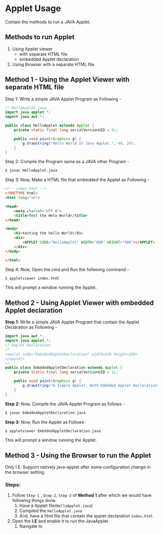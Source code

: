 # Applet Usage

Contain the methods to run a JAVA Applet.

## Methods to run Applet
1. Using Applet viewer 
    - with separate HTML file
    - embedded Applet declaration
1. Using Browser with a separate HTML file

## Method 1 - Using the Applet Viewer with separate HTML file

Step 1: Write a simple JAVA Applet Program as Following -
```java
// HelloApplet.java
import java.applet.*;
import java.awt.*;

public class HelloApplet extends Applet {
    private static final long serialVersionUID = 1L;

    public void paint(Graphics g) {
        g.drawString("Hello World of Java Applet.", 40, 20);
    }
}
``` 

Step 2: Compile the Program same as a JAVA other Program -
```bat
$ javac HelloApplet.java
```

Step 3: Now, Make a HTML file that embedded the Applet as Following -
```html
<!-- index.html -->
<!DOCTYPE html>
<html lang="en">

<head>
    <meta charset="UTF-8">
    <title>Test the Helo World</title>
</head>

<body>
    <h1>testing the hello World</h1>
    <div>
        <APPLET CODE="HelloApplet" WIDTH="800" HEIGHT="500"></APPLET>
    </div>
</body>

</html>
```

Step 4: Now, Open the cmd and Run the follwoing command -
```bat
$ appletviewer index.html
```
This will prompt a window running the Applet.

## Method 2 - Using Applet Viewer with embedded Applet declaration 

**Step 1:** Write a simple JAVA Applet Program that contain the Applet Declaration as Following -
```java
import java.awt.*;
import java.applet.*;
// Applet Declaration
/*
<applet code="EmbddedAppletDeclaration" width=500 height=100>
</applet>
*/
public class EmbddedAppletDeclaration extends Applet {
    private static final long serialVersionUID = 1L;

    public void paint(Graphics g) {
        g.drawString("A Simple Applet, With Embdded Applet Declaration", 20, 20);
    }
}
```

**Step 2:** Now, Compile the JAVA Applet Program as follows -
```bat
$ javac EmbddedAppletDeclaration.java
```

**Step 3:** Now, Run the Applet as Follows-
```bat
$ appletviewer EmbddedAppletDeclaration.java
```
This will prompt a window running the Applet.

## Method 3 - Using the Browser to run the Applet
Only I.E. Support natively java-applet after some configuration change in the browser setting.

### **Steps:**
1. Follow `Step-1` , `Step-2`, `Step-3` of **Method 1** after which we would have following things done. 
    1. Have a Applet file(`HelloApplet.java`)
    2. Compiled the `HelloApplet.java`
    3. And, have a html file that contain the applet declaration `index.html` 
2. Open the **I.E** and enable it to run the JavaApplet
    1. Navigate to 